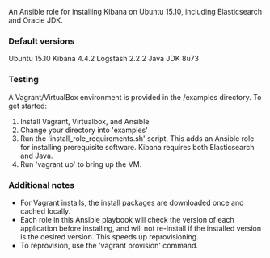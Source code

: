 An Ansible role for installing Kibana on Ubuntu 15.10, including Elasticsearch and Oracle JDK.

### Default versions

Ubuntu 15.10
Kibana 4.4.2
Logstash 2.2.2
Java JDK 8u73

### Testing

A Vagrant/VirtualBox environment is provided in the /examples directory.  To get started:

1. Install Vagrant, Virtualbox, and Ansible
1. Change your directory into 'examples'
1. Run the 'install_role_requirements.sh' script.  This adds an Ansible role for installing prerequisite software.  Kibana requires both Elasticsearch and Java.
1. Run 'vagrant up' to bring up the VM.

### Additional notes

- For Vagrant installs, the install packages are downloaded once and cached locally.
- Each role in this Ansible playbook will check the version of each application before installing, and will not re-install if the installed version is the desired version.  This speeds up reprovisioning.
- To reprovision, use the 'vagrant provision' command.
